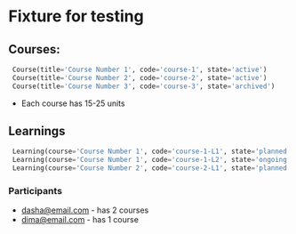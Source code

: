 # Fixture for testing

## Courses:
```python
 Course(title='Course Number 1', code='course-1', state='active')
 Course(title='Course Number 2', code='course-2', state='active')
 Course(title='Course Number 3', code='course-3', state='archived')
```
* Each course has 15-25 units
## Learnings
```python
 Learning(course='Course Number 1', code='course-1-L1', state='planned')
 Learning(course='Course Number 1', code='course-1-L2', state='ongoing')
 Learning(course='Course Number 2', code='course-2-L1', state='planned')
```
### Participants
* dasha@email.com - has 2 courses
* dima@email.com - has 1 course
